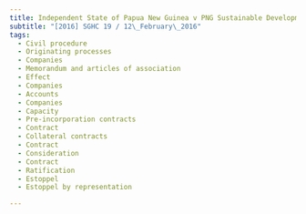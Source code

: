 ```yaml
---
title: Independent State of Papua New Guinea v PNG Sustainable Development Program Ltd 
subtitle: "[2016] SGHC 19 / 12\_February\_2016"
tags:
  - Civil procedure
  - Originating processes
  - Companies
  - Memorandum and articles of association
  - Effect
  - Companies
  - Accounts
  - Companies
  - Capacity
  - Pre-incorporation contracts
  - Contract
  - Collateral contracts
  - Contract
  - Consideration
  - Contract
  - Ratification
  - Estoppel
  - Estoppel by representation

---
```


